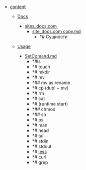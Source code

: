 - <a href = "E:\Node_projects\Node_Way\NBase\_Md\_Index\_Bash_Scripts\content\cat.content\dir.content.md">content</a>
    - <a href = "E:\Node_projects\Node_Way\NBase\_Md\_Index\_Bash_Scripts\content\Docs\cat.Docs\dir.Docs.md">Docs</a>
        - <a href = "E:\Node_projects\Node_Way\NBase\_Md\_Index\_Bash_Scripts\content\Docs\sites_docs.com\cat.sites_docs.com\dir.sites_docs.com.md">sites_docs.com</a>
            - <a href = "E:\Node_projects\Node_Way\NBase\_Md\_Index\_Bash_Scripts\content\Docs\sites_docs.com\site_docs.com copy.md">site_docs.com copy.md</a>
                - *# Сущности
        
    
    - <a href = "E:\Node_projects\Node_Way\NBase\_Md\_Index\_Bash_Scripts\content\Usage\cat.Usage\dir.Usage.md">Usage</a>
        - <a href = "E:\Node_projects\Node_Way\NBase\_Md\_Index\_Bash_Scripts\content\Usage\SetComand.md">SetComand.md</a>
            - *#ls
            - *# touch
            - *# mkdir
            - *# mv
            - *## mv as rename
            - *# cp (dubl + mv)
            - *# rm 
            - *# cat
            - *# (runtime start)
            - *## chmod 
            - *## sh
            - *# ps
            - *# man 
            - *# head
            - *# tail 
            - *# stdin
            - *# stdout
            - *# [less](less/___setcomand.md)
            - *# curl
            - *# grep
    
